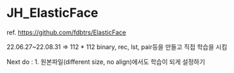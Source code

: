 # JH_ElasticFace
ref. https://github.com/fdbtrs/ElasticFace


22.06.27~22.08.31 => 112 * 112 binary, rec, lst, pair등을 만들고 직접 학습을 시킴

Next do : 1. 원본파일(different size, no align)에서도 학습이 되게 설정하기 
